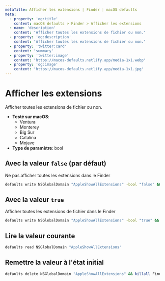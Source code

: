 ```yaml
---
metaTitle: Afficher les extensions | Finder | macOS defaults
meta:
  - property: 'og:title'
    content: macOS defaults > Finder > Afficher les extensions
  - name: 'description'
    content: 'Afficher toutes les extensions de fichier ou non.'
  - property: 'og:description'
    content: 'Afficher toutes les extensions de fichier ou non.'
  - property: 'twitter:card'
    content: 'summary'
  - property: 'twitter:image'
    content: 'https://macos-defaults.netlify.app/media-1x1.webp'
  - property: 'og:image'
    content: 'https://macos-defaults.netlify.app/media-1x1.jpg'
---
```


# Afficher les extensions

Afficher toutes les extensions de fichier ou non.

<!-- break lists -->

- **Testé sur macOS**:
  - Ventura
  - Monterey
  - Big Sur
  - Catalina
  - Mojave
- **Type de paramètre**: bool

## Avec la valeur `false` (par défaut)

Ne pas afficher toutes les extensions dans le Finder

```bash
defaults write NSGlobalDomain "AppleShowAllExtensions" -bool "false" && killall Finder
```

## Avec la valeur `true`

Afficher toutes les extensions de fichier dans le Finder

```bash
defaults write NSGlobalDomain "AppleShowAllExtensions" -bool "true" && killall Finder
```

## Lire la valeur courante

```bash
defaults read NSGlobalDomain "AppleShowAllExtensions"
```

## Remettre la valeur à l'état initial

```bash
defaults delete NSGlobalDomain "AppleShowAllExtensions" && killall Finder
```
